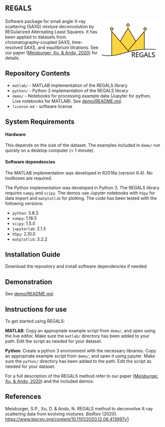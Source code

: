 # `REGALS`

<img align="right" alt="REGALS logo" src="regals-logo.svg" width="200">

Software package for small angle X-ray scattering (SAXS) mixture deconvolution by REGularized Alternating Least Squares. It has been applied to datasets from chromatography-coupled SAXS, time-resolved SAXS, and equilibrium titrations. See our paper ([Meisburger, Xu, & Ando, 2020]) for details.

## Repository Contents

- `matlab/` - MATLAB implementation of the REGALS library
- `python/` - Python 3 implementation of the REGALS library
- `demo/` - Notebooks for processing example data (Jupyter for python, Live notebooks for MATLAB). See [demo/README.md](demo/README.md).
- `license.md` - software license

## System Requirements

#### Hardware

This depends on the size of the dataset. The examples included in `demo/` run quickly on a desktop computer (< 1 minute).

#### Software dependencies

The MATLAB implementation was developed in R2018a (version 9.4). No toolboxes are required.

The Python implementation was developed in Python 3. The REGALS library requires `numpy` and `scipy`. The demos use Jupyter notebooks with `h5py` for data import and `matplotlib` for plotting. The code has been tested with the following versions:
- `python`: 3.8.3
- `numpy`: 1.18.5
- `scipy`: 1.5.0
- `jupyterlab`: 2.1.5
- `h5py`: 2.10.0
- `matplotlib`: 3.2.2

## Installation Guide

Download the repository and install software dependencies if needed.

## Demonstration

See [demo/README.md](demo/README.md).

## Instructions for use

To get started using REGALS:

**MATLAB**: Copy an appropriate example script from `demo/`, and open using the live editor. Make sure the `matlab/` directory has been added to your path. Edit the script as needed for your dataset.

**Python**: Create a python 3 environment with the necessary libraries. Copy an appropriate example script from `demo/`, and open it using jupyter. Make sure the `python/` directory has been added to the path. Edit the script as needed for your dataset.

For a full description of the REGALS method refer to our paper ([Meisburger, Xu, & Ando, 2020]) and the included demos.

## References

[Meisburger, Xu, & Ando, 2020]: https://www.biorxiv.org/content/10.1101/2020.12.06.413997v1
Meisburger, S.P., Xu, D. & Ando, N. REGALS method to deconvolve X-ray scattering data from evolving mixtures. _BioRxiv_ (2020). https://www.biorxiv.org/content/10.1101/2020.12.06.413997v1
